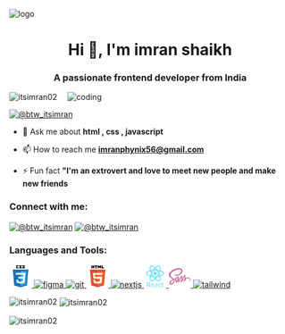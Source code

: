 ![logo](https://i.ibb.co/yR7dwTq/github-header-image.png)
<h1 align="center">Hi 👋, I'm imran shaikh</h1>
<h3 align="center">A passionate frontend developer from India</h3>

<img align="right" alt="coding" width="400" src="https://media.giphy.com/media/2IudUHdI075HL02Pkk/giphy.gif">

<p align="left"> <img src="https://komarev.com/ghpvc/?username=itsimran02&label=Profile%20views&color=0e75b6&style=flat" alt="itsimran02" /> </p>

<p align="left"> <a href="https://twitter.com/@btw_itsimran" target="blank"><img src="https://img.shields.io/twitter/follow/@btw_itsimran?logo=twitter&style=for-the-badge" alt="@btw_itsimran" /></a> </p>

- 💬 Ask me about **html , css , javascript**

- 📫 How to reach me **imranphynix56@gmail.com**

- ⚡ Fun fact **"I'm an extrovert and love to meet new people and make new friends**

<h3 align="left">Connect with me:</h3>
<p align="left">
<a href="https://twitter.com/@btw_itsimran" target="blank"><img align="center" src="https://raw.githubusercontent.com/rahuldkjain/github-profile-readme-generator/master/src/images/icons/Social/twitter.svg" alt="@btw_itsimran" height="30" width="40" /></a>
<a href="https://instagram.com/@btw_itsimran" target="blank"><img align="center" src="https://raw.githubusercontent.com/rahuldkjain/github-profile-readme-generator/master/src/images/icons/Social/instagram.svg" alt="@btw_itsimran" height="30" width="40" /></a>
</p>

<h3 align="left">Languages and Tools:</h3>
<p align="left"> <a href="https://www.w3schools.com/css/" target="_blank" rel="noreferrer"> <img src="https://raw.githubusercontent.com/devicons/devicon/master/icons/css3/css3-original-wordmark.svg" alt="css3" width="40" height="40"/> </a> <a href="https://www.figma.com/" target="_blank" rel="noreferrer"> <img src="https://www.vectorlogo.zone/logos/figma/figma-icon.svg" alt="figma" width="40" height="40"/> </a> <a href="https://git-scm.com/" target="_blank" rel="noreferrer"> <img src="https://www.vectorlogo.zone/logos/git-scm/git-scm-icon.svg" alt="git" width="40" height="40"/> </a> <a href="https://www.w3.org/html/" target="_blank" rel="noreferrer"> <img src="https://raw.githubusercontent.com/devicons/devicon/master/icons/html5/html5-original-wordmark.svg" alt="html5" width="40" height="40"/> </a> <a href="https://nextjs.org/" target="_blank" rel="noreferrer"> <img src="https://cdn.worldvectorlogo.com/logos/nextjs-2.svg" alt="nextjs" width="40" height="40"/> </a> <a href="https://reactjs.org/" target="_blank" rel="noreferrer"> <img src="https://raw.githubusercontent.com/devicons/devicon/master/icons/react/react-original-wordmark.svg" alt="react" width="40" height="40"/> </a> <a href="https://sass-lang.com" target="_blank" rel="noreferrer"> <img src="https://raw.githubusercontent.com/devicons/devicon/master/icons/sass/sass-original.svg" alt="sass" width="40" height="40"/> </a> <a href="https://tailwindcss.com/" target="_blank" rel="noreferrer"> <img src="https://www.vectorlogo.zone/logos/tailwindcss/tailwindcss-icon.svg" alt="tailwind" width="40" height="40"/> </a> </p>

<p><img align="left" src="https://github-readme-stats.vercel.app/api/top-langs?username=itsimran02&show_icons=true&locale=en&layout=compact" alt="itsimran02" /></p>

<p>&nbsp;<img align="center" src="https://github-readme-stats.vercel.app/api?username=itsimran02&show_icons=true&locale=en" alt="itsimran02" /></p>

<p><img align="center" src="https://github-readme-streak-stats.herokuapp.com/?user=itsimran02&" alt="itsimran02" /></p>
